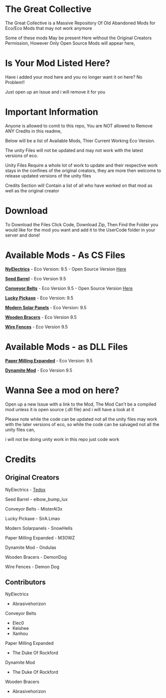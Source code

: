 # The Great Collective
The Great Collective is a Massive Repository Of Old Abandoned Mods for Eco/Eco Mods that may not work anymore

Some of these mods May be present Here without the Original Creators Permission, However Only Open Source Mods will appear here, 

# Is Your Mod Listed Here?

Have i added your mod here and you no longer want it on here? No Problem!! 

Just open up an Issue and i will remove it for you

# Important Information
Anyone is allowed to comit to this repo, You are NOT allowed to Remove ANY Credits in this readme, 

Below will be a list of Available Mods, Thier Current Working Eco Version.

The unity Files will not be updated and may not work with the latest versions of eco.

Unity Files Require a whole lot of work to update and their respective work stays in the confines of the original creators, they are more then welcome to release updated versions of the unity files 

Credits Section will Contain a list of all who have worked on that mod as well as the original creator

# Download

To Download the Files Click Code, Download Zip, Then Find the Folder you would like for the mod you want and add it to the UserCode folder in your server and done!

# Available Mods - As CS Files

[**NyElectrics**](https://github.com/TheKye/TheGreatCollective/tree/main/TheGreatCollective/NyElectrics) - Eco Version: 9.5 - Open Source Version [Here](https://github.com/tedoxdev/NyElectrics)

[**Seed Barrel**](https://github.com/TheKye/TheGreatCollective/tree/main/TheGreatCollective/SeedBarrel) - Eco Version 9.5

[**Conveyor Belts**](https://github.com/TheKye/TheGreatCollective/tree/main/TheGreatCollective/ConveyorBelts) - Eco Version 9.5 - Open Source Version [Here](https://github.com/Elec0/eco-mods/tree/main/ConveyorBeltUpdate)

[**Lucky Pickaxe**](https://github.com/TheKye/TheGreatCollective/tree/main/TheGreatCollective/LuckPickaxe) - Eco Version: 9.5

[**Modern Solar Panels**](https://github.com/TheKye/TheGreatCollective/tree/main/TheGreatCollective/ModernSolarPanels) - Eco Version: 9.5

[**Wooden Bracers**](https://github.com/TheKye/TheGreatCollective/tree/main/TheGreatCollective/WoodenBracers) - Eco Version 9.5

[**Wire Fences**](https://github.com/TheKye/TheGreatCollective/tree/main/TheGreatCollective/WireFences) - Eco Version 9.5

# Available Mods - as DLL Files

[**Paper Milling Expanded**](https://github.com/TheKye/TheGreatCollective/tree/main/TheGreatCollective-BuiltProjects/Paper%20Milling%20Expanded) - Eco Version: 9.5

[**Dynamite Mod**](https://github.com/TheKye/TheGreatCollective/tree/main/TheGreatCollective-BuiltProjects/Dynamite) - Eco Version 9.5


# Wanna See a mod on here?

Open up a new Issue with a link to the Mod, The Mod Can't be a compiled mod unless it is open source (.dll file) and i will have a look at it

Please note while the code can be updated not all the unity files may work with the later versions of eco, so while the code can be salvaged not all the unity files can,

i will not be doing unity work in this repo just code work

# Credits

## Original Creators
NyElectrics - [Tedox](https://eco-mods.tedox.dev/)

Seed Barrel - elbow_bump_lux

Conveyor Belts - MisterAl3x

Lucky Pickaxe - SirA.Lmao

Modern Solarpanels - SnowHells

Paper Milling Expanded - M3OWZ

Dynamite Mod - Ondulas

Wooden Bracers - DemonDog

Wire Fences - Demon Dog

## Contributors
NyElectrics 
- Abrasivehorizon

Conveyor Belts 
- Elec0
- Keishee
- Xanhou

Paper Milling Expanded
- The Duke Of Rockford

Dynamite Mod
- The Duke Of Rockford

Wooden Bracers
- Abrasivehorizon
